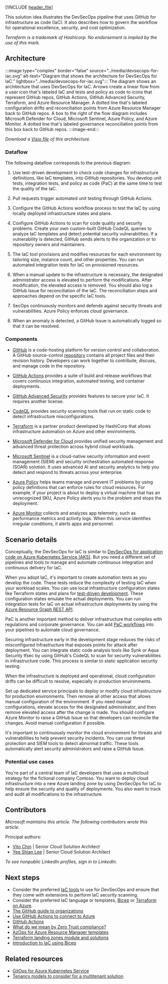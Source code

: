 [!INCLUDE [header_file](../../../includes/sol-idea-header.md)]

This solution idea illustrates the DevSecOps pipeline that uses GitHub for infrastructure as code (IaC). It also describes how to govern the workflow for operational excellence, security, and cost optimization.

*Terraform is a trademark of Hashicorp. No endorsement is implied by the use of this mark.*

## Architecture

:::image type="complex" border="false" source="../media/devsecops-for-iac.svg" alt-text="Diagram that shows the architecture for DevSecOps for IaC." lightbox="../media/devsecops-for-iac.svg":::
   The diagram shows an architecture that uses DevSecOps for IaC. Arrows create a linear flow from a user icon that's labeled IaC and tests and policy as code to icons that represent GitHub repos, GitHub Actions, GitHub Advanced Security, Terraform, and Azure Resource Manager. A dotted line that's labeled configuration drifts and reconciliation points from Azure Resource Manager back to GitHub repos. A box to the right of the flow diagram includes Microsoft Defender for Cloud, Microsoft Sentinel, Azure Policy, and Azure Monitor. A dotted line that's labeled governance reconciliation points from this box back to GitHub repos.
:::image-end:::

*Download a [Visio file](https://arch-center.azureedge.net/devsecops-for-iac.vsdx) of this architecture.*

### Dataflow

The following dataflow corresponds to the previous diagram:

1. Use test-driven development to check code changes for infrastructure definitions, like IaC templates, into GitHub repositories. You develop unit tests, integration tests, and policy as code (PaC) at the same time to test the quality of the IaC.

1. Pull requests trigger automated unit testing through GitHub Actions.

1. Configure the GitHub Actions workflow process to test the IaC by using locally deployed infrastructure states and plans.

1. Configure GitHub Actions to scan for code quality and security problems. Create your own custom-built GitHub CodeQL queries to analyze IaC templates and detect potential security vulnerabilities. If a vulnerability is detected, GitHub sends alerts to the organization or to repository owners and maintainers.

1. The IaC tool provisions and modifies resources for each environment by tailoring size, instance count, and other properties. You can run automated integration tests for IaC on provisioned resources.

1. When a manual update to the infrastructure is necessary, the designated administrator access is elevated to perform the modifications. After modification, the elevated access is removed. You should also log a GitHub Issue for reconciliation of the IaC. The reconciliation steps and approaches depend on the specific IaC tools.

1. SecOps continuously monitors and defends against security threats and vulnerabilities. Azure Policy enforces cloud governance.

1. When an anomaly is detected, a GitHub Issue is automatically logged so that it can be resolved.

### Components

- [GitHub](https://github.com) is a code-hosting platform for version control and collaboration. A GitHub source-control [repository](https://docs.github.com/github/creating-cloning-and-archiving-repositories/about-repositories) contains all project files and their revision history. Developers can work together to contribute, discuss, and manage code in the repository.

- [GitHub Actions](https://github.com/features/actions) provides a suite of build and release workflows that covers continuous integration, automated testing, and container deployments.

- [GitHub Advanced Security](https://github.com/advanced-security) provides features to secure your IaC. It requires another license.

- [CodeQL](https://codeql.github.com) provides security scanning tools that run on static code to detect infrastructure misconfigurations.

- [Terraform](https://www.terraform.io) is a partner product developed by HashiCorp that allows infrastructure automation on Azure and other environments.

- [Microsoft Defender for Cloud](/azure/defender-for-cloud/defender-for-cloud-introduction) provides unified security management and advanced threat protection across hybrid cloud workloads.

- [Microsoft Sentinel](/azure/sentinel/overview) is a cloud-native security information and event management (SIEM) and security orchestration automated response (SOAR) solution. It uses advanced AI and security analytics to help you detect and respond to threats across your enterprise.

- [Azure Policy](/azure/governance/policy/overview) helps teams manage and prevent IT problems by using policy definitions that can enforce rules for cloud resources. For example, if your project is about to deploy a virtual machine that has an unrecognized SKU, Azure Policy alerts you to the problem and stops the deployment.

- [Azure Monitor](/azure/azure-monitor/fundamentals/overview) collects and analyzes app telemetry, such as performance metrics and activity logs. When this service identifies irregular conditions, it alerts apps and personnel.

## Scenario details

Conceptually, the DevSecOps for IaC is similar to [DevSecOps for application code on Azure Kubernetes Service (AKS)](../../guide/devsecops/devsecops-on-aks.yml). But you need a different set of pipelines and tools to manage and automate continuous integration and continuous delivery for IaC.

When you adopt IaC, it's important to create automation tests as you develop the code. These tests reduce the complexity of testing IaC when your workload scales. You can use local infrastructure configuration states like Terraform states and plans for [test-driven development](/azure/cloud-adoption-framework/ready/considerations/test-driven-development). These configuration states emulate the actual deployments. You can run integration tests for IaC on actual infrastructure deployments by using the [Azure Resource Graph REST API](/rest/api/azure-resourcegraph/).

PaC is another important method to deliver infrastructure that complies with regulations and corporate governance. You can add [PaC workflows](/azure/governance/policy/concepts/policy-as-code) into your pipelines to automate cloud governance.

Securing infrastructure early in the development stage reduces the risks of misconfigured infrastructure that exposes points for attack after deployment. You can integrate static code analysis tools like Synk or Aqua Security tfsec by using GitHub's CodeQL to scan for security vulnerabilities in infrastructure code. This process is similar to static application security testing.

When the infrastructure is deployed and operational, cloud configuration drifts can be difficult to resolve, especially in production environments.

Set up dedicated service principals to deploy or modify cloud infrastructure for production environments. Then remove all other access that allows manual configuration of the environment. If you need manual configurations, elevate access for the designated administrator, and then remove elevated access after the change is made. You should configure Azure Monitor to raise a GitHub Issue so that developers can reconcile the changes. Avoid manual configuration if possible.

It's important to continuously monitor the cloud environment for threats and vulnerabilities to help prevent security incidents. You can use threat protection and SIEM tools to detect abnormal traffic. These tools automatically alert security administrators and raise a GitHub Issue.

### Potential use cases

You're part of a central team of IaC developers that uses a multicloud strategy for the fictional company Contoso. You want to deploy cloud infrastructure into a new Azure landing zone by using DevSecOps for IaC to help ensure the security and quality of deployments. You also want to track and audit all modifications to the infrastructure.

## Contributors

*Microsoft maintains this article. The following contributors wrote this article.*

Principal authors:

- [Vito Chin](https://www.linkedin.com/in/vitochin) | Senior Cloud Solution Architect
- [Yee Shian Lee](https://www.linkedin.com/in/yeeshian) | Senior Cloud Solution Architect

*To see nonpublic LinkedIn profiles, sign in to LinkedIn.*

## Next steps

- Consider the preferred [IaC tools](https://azure.microsoft.com/solutions/devsecops/#overview) to use for DevSecOps and ensure that they come with extensions to perform IaC security scanning.
- Consider the preferred IaC language or templates, [Bicep](/azure/azure-resource-manager/bicep/overview?tabs=bicep) or [Terraform on Azure](/azure/developer/terraform).
- [The GitHub guide to organizations](https://www.scribd.com/document/513270621/github-guide-to-organizations)
- [Use GitHub Actions to connect to Azure](/azure/developer/github/connect-from-azure?tabs=azure-portal%2Cwindows)
- [GitHub Actions](https://docs.github.com/en/actions)
- [What do we mean by Zero Trust compliance?](/security/zero-trust/develop/identity-zero-trust-compliance)
- [AzOps for Azure Resource Manager templates](https://github.com/Azure/AzOps)
- [Terraform landing zones module and solutions](https://github.com/aztfmod)
- [Introduction to IaC using Bicep](/training/modules/introduction-to-infrastructure-as-code-using-bicep)

## Related resources

- [GitOps for Azure Kubernetes Service](../../example-scenario/gitops-aks/gitops-blueprint-aks.yml)
- [Tenancy models to consider for a multitenant solution](../../guide/multitenant/considerations/tenancy-models.md)
